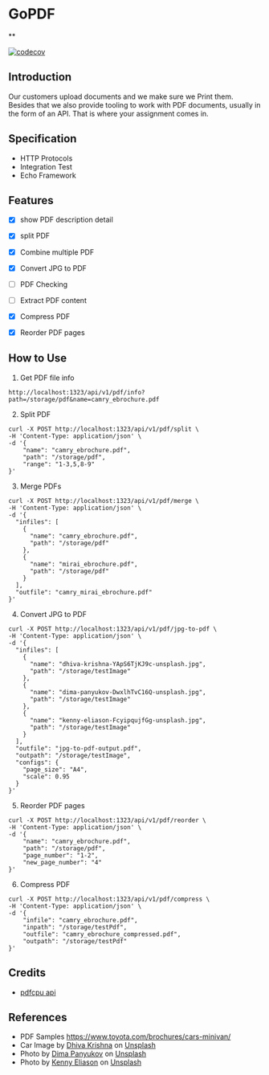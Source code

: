 # GoPDF

**

<!-- [![codecov][codecov-badge]][codecov-link] -->
[![codecov](https://codecov.io/gh/aysf/gopdf/graph/badge.svg?token=2QB9QJ2V7P)](https://codecov.io/gh/aysf/gopdf)

## Introduction

Our customers upload documents and we make sure we Print them. Besides that we also provide
tooling to work with PDF documents, usually in the form of an API. That is where your assignment
comes in.

## Specification

- HTTP Protocols
- Integration Test
- Echo Framework

## Features

- [x] show PDF description detail
- [x] split PDF
- [x] Combine multiple PDF
- [x] Convert JPG to PDF
- [ ] PDF Checking
- [ ] Extract PDF content
- [x] Compress PDF
- [x] Reorder PDF pages


## How to Use


1. Get PDF file info

```
http://localhost:1323/api/v1/pdf/info?path=/storage/pdf&name=camry_ebrochure.pdf
```

2. Split PDF

```
curl -X POST http://localhost:1323/api/v1/pdf/split \
-H 'Content-Type: application/json' \
-d '{
    "name": "camry_ebrochure.pdf",
    "path": "/storage/pdf",
    "range": "1-3,5,8-9"
}'
```

3. Merge PDFs

```
curl -X POST http://localhost:1323/api/v1/pdf/merge \
-H 'Content-Type: application/json' \
-d '{
  "infiles": [
    {
      "name": "camry_ebrochure.pdf",
      "path": "/storage/pdf"
    },
    {
      "name": "mirai_ebrochure.pdf",
      "path": "/storage/pdf"
    }
  ],
  "outfile": "camry_mirai_ebrochure.pdf"
}'

```

4. Convert JPG to PDF

```
curl -X POST http://localhost:1323/api/v1/pdf/jpg-to-pdf \
-H 'Content-Type: application/json' \
-d '{
  "infiles": [
    {
      "name": "dhiva-krishna-YApS6TjKJ9c-unsplash.jpg",
      "path": "/storage/testImage"
    },
    {
      "name": "dima-panyukov-DwxlhTvC16Q-unsplash.jpg",
      "path": "/storage/testImage"
    },
    {
      "name": "kenny-eliason-FcyipqujfGg-unsplash.jpg",
      "path": "/storage/testImage"
    }
  ],
  "outfile": "jpg-to-pdf-output.pdf",
  "outpath": "/storage/testImage",
  "configs": {
    "page_size": "A4",
    "scale": 0.95
  }
}'

```

5. Reorder PDF pages

```
curl -X POST http://localhost:1323/api/v1/pdf/reorder \
-H 'Content-Type: application/json' \
-d '{
    "name": "camry_ebrochure.pdf",
    "path": "/storage/pdf",
    "page_number": "1-2",
    "new_page_number": "4"
}'
```

6. Compress PDF

```
curl -X POST http://localhost:1323/api/v1/pdf/compress \
-H 'Content-Type: application/json' \
-d '{
    "infile": "camry_ebrochure.pdf",
    "inpath": "/storage/testPdf",
    "outfile": "camry_ebrochure_compressed.pdf",
    "outpath": "/storage/testPdf"
}'
```

## Credits

- [pdfcpu api](https://pkg.go.dev/github.com/hhrutter/pdfcpu@v0.2.2/pkg/api)
 

## References

- PDF Samples https://www.toyota.com/brochures/cars-minivan/
- Car Image by <a href="https://unsplash.com/@dhivakrishna?utm_source=unsplash&utm_medium=referral&utm_content=creditCopyText">Dhiva Krishna</a> on <a href="https://unsplash.com/photos/black-mercedes-benz-car-YApS6TjKJ9c?utm_source=unsplash&utm_medium=referral&utm_content=creditCopyText">Unsplash</a>
- Photo by <a href="https://unsplash.com/@dpanyukov?utm_source=unsplash&utm_medium=referral&utm_content=creditCopyText">Dima Panyukov</a> on <a href="https://unsplash.com/photos/DwxlhTvC16Q?utm_source=unsplash&utm_medium=referral&utm_content=creditCopyText">Unsplash</a>
- Photo by <a href="https://unsplash.com/@neonbrand?utm_source=unsplash&utm_medium=referral&utm_content=creditCopyText">Kenny Eliason</a> on <a href="https://unsplash.com/photos/FcyipqujfGg?utm_source=unsplash&utm_medium=referral&utm_content=creditCopyText">Unsplash</a>
  

<!-- [codecov-badge]: https://codecov.io/gh/aysf/gopdf/branch/master/graph/badge.svg?token=2QB9QJ2V7P
[codecov-link]: https://codecov.io/gh/aysf/gopdf -->
  
